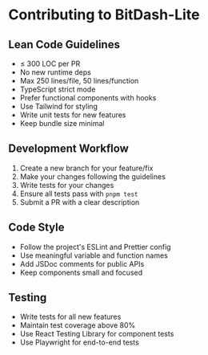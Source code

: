 # Contributing to BitDash-Lite

## Lean Code Guidelines
- ≤ 300 LOC per PR
- No new runtime deps
- Max 250 lines/file, 50 lines/function
- TypeScript strict mode
- Prefer functional components with hooks
- Use Tailwind for styling
- Write unit tests for new features
- Keep bundle size minimal

## Development Workflow
1. Create a new branch for your feature/fix
2. Make your changes following the guidelines
3. Write tests for your changes
4. Ensure all tests pass with `pnpm test`
5. Submit a PR with a clear description

## Code Style
- Follow the project's ESLint and Prettier config
- Use meaningful variable and function names
- Add JSDoc comments for public APIs
- Keep components small and focused

## Testing
- Write tests for all new features
- Maintain test coverage above 80%
- Use React Testing Library for component tests
- Use Playwright for end-to-end tests
